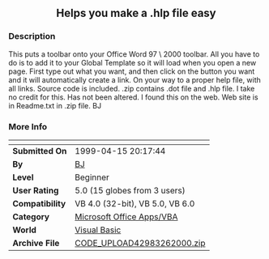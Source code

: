 ﻿<div align="center">

## Helps you make a \.hlp file easy


</div>

### Description

This puts a toolbar onto your Office Word 97 \ 2000 toolbar. All you have to do is to add it to your Global Template so it will load when you open a new page. First type out what you want, and then click on the button you want and it will automatically create a link. On your way to a proper help file, with all links. Source code is included. .zip contains .dot file and .hlp file. I take no credit for this. Has not been altered. I found this on the web. Web site is in Readme.txt in .zip file. BJ
 
### More Info
 


<span>             |<span>
---                |---
**Submitted On**   |1999-04-15 20:17:44
**By**             |[BJ](https://github.com/Planet-Source-Code/PSCIndex/blob/master/ByAuthor/bj.md)
**Level**          |Beginner
**User Rating**    |5.0 (15 globes from 3 users)
**Compatibility**  |VB 4\.0 \(32\-bit\), VB 5\.0, VB 6\.0
**Category**       |[Microsoft Office Apps/VBA](https://github.com/Planet-Source-Code/PSCIndex/blob/master/ByCategory/microsoft-office-apps-vba__1-42.md)
**World**          |[Visual Basic](https://github.com/Planet-Source-Code/PSCIndex/blob/master/ByWorld/visual-basic.md)
**Archive File**   |[CODE\_UPLOAD42983262000\.zip](https://github.com/Planet-Source-Code/bj-helps-you-make-a-hlp-file-easy__1-6801/archive/master.zip)








